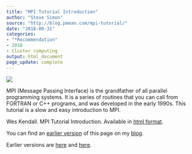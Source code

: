 ```yaml
---
title: "MPI Tutorial Introduction"
author: "Steve Simon"
source: "http://blog.pmean.com/mpi-tutorial/"
date: "2018-08-31"
categories:
- "*Recommendation"
- 2018
- Cluster computing
output: html_document
page_update: complete
---
```


![](http://www.pmean.com/new-images/18/mpi-tutorial01.png)

<!---More--->

MPI (Message Passing Interface) is the grandfather of all parallel programming systems. It is a series of routines that you can call from FORTRAN or C++ programs, and was developed in the early 1990s. This tutorial is a slow and easy introduction to MPI.

Wes Kendall. MPI Tutorial Introduction. Available in [html format][ken1].

You can find an [earlier version][sim1] of this page on my [blog][sim2].

[sim1]: http://blog.pmean.com/mpi-tutorial/
[sim2]: http://blog.pmean.com

[ken1]: http://mpitutorial.com/tutorials/mpi-introduction/
Earlier versions are [here][sim1] and [here][sim2].
 
[sim1]: http://blog.pmean.com/mpi-tutorial/
[sim2]: http://new.pmean.com/mpi-tutorial/
 
